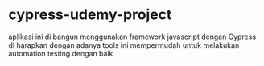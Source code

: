# cypress-udemy-project
aplikasi ini di bangun menggunakan framework javascript dengan Cypress di harapkan dengan adanya tools ini mempermudah untuk melakukan automation testing dengan baik
